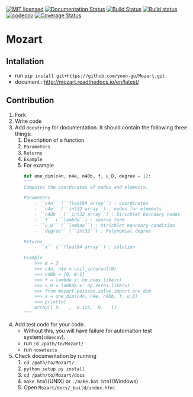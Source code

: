 [![MIT licensed](https://img.shields.io/badge/license-MIT-blue.svg)](https://github.com/yoon-gu/mozart/blob/master/LICENSE)
[![Documentation Status](https://readthedocs.org/projects/mozart/badge/?version=latest)](http://mozart.readthedocs.io/en/latest/?badge=latest)
[![Build Status](https://travis-ci.org/yoon-gu/Mozart.svg?branch=master)](https://travis-ci.org/yoon-gu/Mozart)
[![Build status](https://ci.appveyor.com/api/projects/status/55et5ffdm46eyi2y?svg=true)](https://ci.appveyor.com/project/yoon-gu/mozart)
[![codecov](https://codecov.io/gh/yoon-gu/Mozart/branch/master/graph/badge.svg)](https://codecov.io/gh/yoon-gu/Mozart)
[![Coverage Status](https://coveralls.io/repos/github/yoon-gu/Mozart/badge.svg?branch=master)](https://coveralls.io/github/yoon-gu/Mozart?branch=master)

# Mozart
## Intallation
- run `pip install git+https://github.com/yoon-gu/Mozart.git`
- document : http://mozart.readthedocs.io/en/latest/

## Contribution
1. Fork
1. Write code
1. Add `docstring` for documentation. It should contain the following three things:
	1. Description of a function
	1. `Parameters`
	1. `Returns` 
	1. `Example`
	1. For example
		```python
		def one_dim(c4n, n4e, n4Db, f, u_D, degree = 1):
		"""
		Computes the coordinates of nodes and elements.
		
		Parameters
			- ``c4n`` (``float64 array``) : coordinates
			- ``n4e`` (``int32 array``) : nodes for elements
			- ``n4Db`` (``int32 array``) : Dirichlet boundary nodes
			- ``f`` (``lambda``) : source term 
			- ``u_D`` (``lambda``) : Dirichlet boundary condition
			- ``degree`` (``int32``) : Polynomial degree

		Returns
			- ``x`` (``float64 array``) : solution

		Example
			>>> N = 3
			>>> c4n, n4e = unit_interval(N)
			>>> n4Db = [0, N-1]
			>>> f = lambda x: np.ones_like(x)
			>>> u_D = lambda x: np.zeros_like(x)
			>>> from mozart.poisson.solve import one_dim
			>>> x = one_dim(c4n, n4e, n4Db, f, u_D)
			>>> print(x)
			array([ 0.   ,  0.125,  0.   ])
		"""
		```
1. Add test code for your code.
	- Without this, you will have failure for automation test system(`cdoecov`).
	- run `cd /path/to/Mozart/`
	- run `nosetests`
1. Check documentation by running 
	1. `cd /path/to/Mozart/`
	1. `python setup.py install`
	1. `cd /path/to/Mozart/docs`
	1. `make html`(UNIX) or `./make.bat html`(Windows)
	1. Open `Mozart/docs/_build/index.html`
